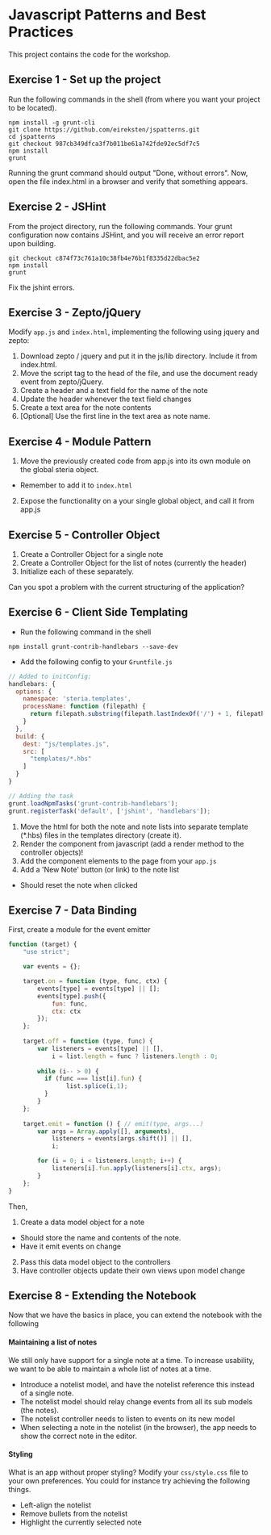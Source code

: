 Javascript Patterns and Best Practices
==========

This project contains the code for the workshop.

## Exercise 1 - Set up the project

Run the following commands in the shell (from where you want your project to be located).

```shell
npm install -g grunt-cli
git clone https://github.com/eireksten/jspatterns.git
cd jspatterns
git checkout 987cb349dfca3f7b011be61a742fde92ec5df7c5
npm install
grunt
```

Running the grunt command should output "Done, without errors". Now, open the file index.html in a browser and verify that something appears.


## Exercise 2 - JSHint

From the project directory, run the following commands. Your grunt configuration now contains JSHint, and you will receive an error report upon building.

```shell
git checkout c874f73c761a10c38fb4e76b1f8335d22dbac5e2
npm install
grunt
```

Fix the jshint errors.


## Exercise 3 - Zepto/jQuery

Modify `app.js` and `index.html`, implementing the following using jquery and zepto:

1. Download zepto / jquery and put it in the js/lib directory. Include it from index.html.
2. Move the script tag to the head of the file, and use the document ready event from zepto/jQuery.
3. Create a header and a text field for the name of the note
4. Update the header whenever the text field changes
5. Create a text area for the note contents
6. [Optional] Use the first line in the text area as note name.


## Exercise 4 - Module Pattern

1. Move the previously created code from app.js into its own module on the global steria object.
  - Remember to add it to `index.html`
2. Expose the functionality on a your single global object, and call it from app.js


## Exercise 5 - Controller Object

1. Create a Controller Object for a single note
2. Create a Controller Object for the list of notes (currently the header)
3. Initialize each of these separately.

Can you spot a problem with the current structuring of the application?


## Exercise 6 - Client Side Templating

* Run the following command in the shell

```shell
npm install grunt-contrib-handlebars --save-dev
```

* Add the following config to your `Gruntfile.js`

```javascript
// Added to initConfig:
handlebars: {
  options: {
    namespace: 'steria.templates',
    processName: function (filepath) {
      return filepath.substring(filepath.lastIndexOf('/') + 1, filepath.lastIndexOf('.'));
    }
  },
  build: {
    dest: "js/templates.js",
    src: [
      "templates/*.hbs"
    ]
  }
}

// Adding the task
grunt.loadNpmTasks('grunt-contrib-handlebars');
grunt.registerTask('default', ['jshint', 'handlebars']);

```

1. Move the html for both the note and note lists into separate template (*.hbs) files in the templates directory (create it).
2. Render the component from javascript (add a render method to the controller objects)!
3. Add the component elements to the page from your `app.js`
4. Add a 'New Note' button (or link) to the note list
  * Should reset the note when clicked


## Exercise 7 - Data Binding

First, create a module for the event emitter

```javascript
function (target) {
    "use strict";

    var events = {};

    target.on = function (type, func, ctx) {
        events[type] = events[type] || [];
        events[type].push({
            fun: func,
            ctx: ctx
        });
    };
    
    target.off = function (type, func) {
        var listeners = events[type] || [],
            i = list.length = func ? listeners.length : 0;
        
        while (i-- > 0) {
          if (func === list[i].fun) {
                list.splice(i,1);
          }
        }
    };
    
    target.emit = function () { // emit(type, args...)
        var args = Array.apply([], arguments),
            listeners = events[args.shift()] || [], 
            i;

        for (i = 0; i < listeners.length; i++) {
            listeners[i].fun.apply(listeners[i].ctx, args);
        }
    };
}
```

Then,
1. Create a data model object for a note
  - Should store the name and contents of the note.
  - Have it emit events on change
2. Pass this data model object to the controllers
3. Have controller objects update their own views upon model change


## Exercise 8 - Extending the Notebook

Now that we have the basics in place, you can extend the notebook with the following

#### Maintaining a list of notes

We still only have support for a single note at a time. To increase usability, we want to be able to maintain a whole list of notes at a time.

- Introduce a notelist model, and have the notelist reference this instead of a single note.
- The notelist model should relay change events from all its sub models (the notes).
- The notelist controller needs to listen to events on its new model
- When selecting a note in the notelist (in the browser), the app needs to show the correct note in the editor.

#### Styling

What is an app without proper styling? Modify your `css/style.css` file to your own preferences. You could for instance try achieving the following things.

- Left-align the notelist
- Remove bullets from the notelist
- Highlight the currently selected note